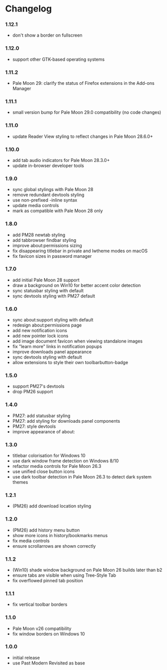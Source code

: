 # Changelog

### 1.12.1
- don't show a border on fullscreen

### 1.12.0
- support other GTK-based operating systems

### 1.11.2
- Pale Moon 29: clarify the status of Firefox extensions in the Add-ons Manager

### 1.11.1
- small version bump for Pale Moon 29.0 compatibility (no code changes)

### 1.11.0
- update Reader View styling to reflect changes in Pale Moon 28.6.0+

### 1.10.0
- add tab audio indicators for Pale Moon 28.3.0+
- update in-browser developer tools

### 1.9.0
- sync global stylings with Pale Moon 28
- remove redundant devtools styling
- use non-prefixed -inline syntax
- update media controls
- mark as compatible with Pale Moon 28 only

### 1.8.0
- add PM28 newtab styling
- add tabbrowser findbar styling
- improve about:permissions sizing
- fix disappearing titlebar in private and lwtheme modes on macOS
- fix favicon sizes in password manager

### 1.7.0
- add initial Pale Moon 28 support
- draw a background on Win10 for better accent color detection
- sync statusbar styling with default
- sync devtools styling with PM27 default

### 1.6.0
- sync about:support styling with default
- redesign about:permissions page
- add new notification icons
- add new pointer lock icons
- add image document favicon when viewing standalone images
- fix "learn more" links in notification popups
- improve downloads panel appearance
- sync devtools styling with default
- allow extensions to style their own toolbarbutton-badge

### 1.5.0
- support PM27's devtools
- drop PM26 support

### 1.4.0
- PM27: add statusbar styling
- PM27: add styling for downloads panel components
- PM27: style devtools
- improve appearance of about:

### 1.3.0
- titlebar colorisation for Windows 10
- use dark window frame detection on Windows 8/10
- refactor media controls for Pale Moon 26.3
- use unified close button icons
- use dark toolbar detection in Pale Moon 26.3 to detect dark system themes

### 1.2.1
- (PM26) add download location styling

### 1.2.0
- (PM26) add history menu button
- show more icons in history/bookmarks menus
- fix media controls
- ensure scrollarrows are shown correctly

### 1.1.2
- (Win10) shade window background on Pale Moon 26 builds later than b2
- ensure tabs are visible when using Tree-Style Tab
- fix overflowed pinned tab position

### 1.1.1
- fix vertical toolbar borders

### 1.1.0
- Pale Moon v26 compatibility
- fix window borders on Windows 10

### 1.0.0
- initial release
- use Past Modern Revisited as base